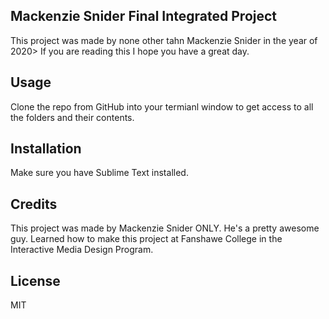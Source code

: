 ## Mackenzie Snider Final Integrated Project

This project was made by none other tahn Mackenzie Snider in the year of 2020> If you are reading this I hope you have a great day.

## Usage 

Clone the repo from GitHub into your termianl window to get access to all the folders and their contents.

## Installation

Make sure you have Sublime Text installed.

## Credits

This project was made by Mackenzie Snider ONLY. He's a pretty awesome guy.
Learned how to make this project at Fanshawe College in the Interactive Media Design Program.

## License 

MIT
